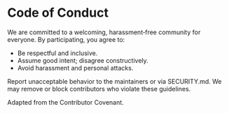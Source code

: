 # Code of Conduct

We are committed to a welcoming, harassment‑free community for everyone. By participating, you agree to:

- Be respectful and inclusive.
- Assume good intent; disagree constructively.
- Avoid harassment and personal attacks.

Report unacceptable behavior to the maintainers or via SECURITY.md. We may remove or block contributors who violate these guidelines.

Adapted from the Contributor Covenant.

